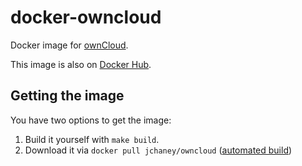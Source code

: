 # docker-owncloud

Docker image for [ownCloud].

This image is also on [Docker Hub].

## Getting the image

You have two options to get the image:

1. Build it yourself with `make build`.
2. Download it via `docker pull jchaney/owncloud` ([automated build][Docker Hub])

[ownCloud]: https://github.com/jchaney/owncloud
[Docker Hub]: https://registry.hub.docker.com/u/jchaney/owncloud/
